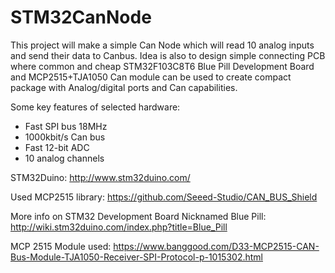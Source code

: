 # STM32CanNode

This project will make a simple Can Node which will read 10 analog inputs and send their data to Canbus. Idea is also to design simple connecting PCB where common and cheap STM32F103C8T6 Blue Pill Development Board and MCP2515+TJA1050 Can module can be used to create compact package with Analog/digital ports and Can capabilities. 

Some key features of selected hardware:
- Fast SPI bus 18MHz
- 1000kbit/s Can bus
- Fast 12-bit ADC
- 10 analog channels

STM32Duino:
http://www.stm32duino.com/

Used MCP2515 library:
https://github.com/Seeed-Studio/CAN_BUS_Shield

More info on STM32 Development Board Nicknamed Blue Pill:
http://wiki.stm32duino.com/index.php?title=Blue_Pill

MCP 2515 Module used:
https://www.banggood.com/D33-MCP2515-CAN-Bus-Module-TJA1050-Receiver-SPI-Protocol-p-1015302.html
